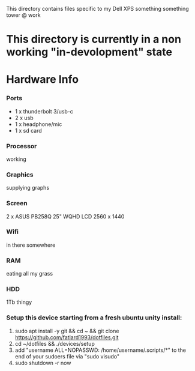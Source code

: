 This directory contains files specific to my Dell XPS something something tower @ work

# This directory is currently in a non working "in-devolopment" state

Hardware Info
=============

### Ports
 * 1 x thunderbolt 3/usb-c
 * 2 x usb
 * 1 x headphone/mic
 * 1 x sd card

### Processor
working

### Graphics
supplying graphs

### Screen
2 x ASUS PB258Q 25" WQHD LCD 2560 x 1440

### Wifi
in there somewhere

### RAM
eating all my grass

### HDD
1Tb thingy


### Setup this device starting from a fresh ubuntu unity install:

1. sudo apt install -y git && cd ~ && git clone https://github.com/fatlard1993/dotfiles.git
2. cd ~/dotfiles && ./devices/setup
3. add "username ALL=NOPASSWD: /home/username/.scripts/*" to the end of your sudoers file via "sudo visudo"
4. sudo shutdown -r now